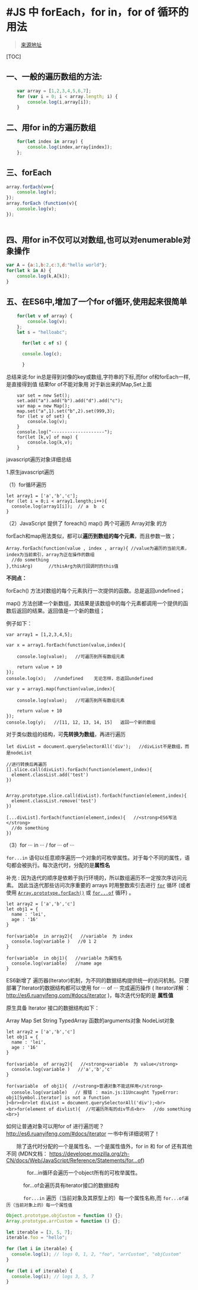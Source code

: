 # #JS 中 forEach，for in，for of 循环的用法

> [来源地址](https://www.cnblogs.com/amujoe/p/8875053.html)

[TOC]

## 一、一般的遍历数组的方法:

```jsx
    var array = [1,2,3,4,5,6,7];  
    for (var i = 0; i < array.length; i) {  
        console.log(i,array[i]);  
    }  
```

## 二、用for in的方遍历数组

```js
    for(let index in array) {  
        console.log(index,array[index]);  
    };  
```

## 三、forEach

```js
array.forEach(v=>{  
    console.log(v);  
});
array.forEach（function(v){  
    console.log(v);  
});
 
```

## 四、用for in不仅可以对数组,也可以对enumerable对象操作

```js
var A = {a:1,b:2,c:3,d:"hello world"};  
for(let k in A) {  
    console.log(k,A[k]);  
} 
```

## 五、在ES6中,增加了一个for of循环,使用起来很简单

```js
    for(let v of array) {  
        console.log(v);  
    };  
    let s = "helloabc"; 

      for(let c of s) {  

      console.log(c); 

      }
```



 总结来说:for in总是得到对像的key或数组,字符串的下标,而for of和forEach一样,是直接得到值
结果for of不能对象用
对于新出来的Map,Set上面

```
    var set = new Set();  
    set.add("a").add("b").add("d").add("c");  
    var map = new Map();  
    map.set("a",1).set("b",2).set(999,3);  
    for (let v of set) {  
        console.log(v);  
    }  
    console.log("--------------------");  
    for(let [k,v] of map) {  
        console.log(k,v);  
    }  
```

javascript遍历对象详细总结

1.原生javascript遍历

（1）for循环遍历

```
let array1 = ['a','b','c'];
for (let i = 0;i < array1.length;i++){
  console.log(array1[i]);  // a  b  c 
}
```

（2）JavaScript 提供了 foreach()  map() 两个可遍历 Array对象 的方　　　　

​    forEach和map用法类似，都可以**遍历到数组的每个元素**，而且参数一致； 

```
Array.forEach(function(value , index , array){ //value为遍历的当前元素，index为当前索引，array为正在操作的数组
  //do something
},thisArg)      //thisArg为执行回调时的this值
```

**不同点：**

  forEach() 方法对数组的每个元素执行一次提供的函数。总是返回undefined；

  map() 方法创建一个新数组，其结果是该数组中的每个元素都调用一个提供的函数后返回的结果。返回值是一个新的数组；

  例子如下：

```
var array1 = [1,2,3,4,5];
 
var x = array1.forEach(function(value,index){
 
    console.log(value);   //可遍历到所有数组元素
 
    return value + 10
});
console.log(x);   //undefined    无论怎样，总返回undefined
 
var y = array1.map(function(value,index){
 
    console.log(value);   //可遍历到所有数组元素
 
    return value + 10
});
console.log(y);   //[11, 12, 13, 14, 15]   返回一个新的数组
```

对于类似数组的结构，可**先转换为数组**，再进行遍历

```
let divList = document.querySelectorAll('div');   //divList不是数组，而是nodeList
 
//进行转换后再遍历
[].slice.call(divList).forEach(function(element,index){
  element.classList.add('test')
})
 
 
Array.prototype.slice.call(divList).forEach(function(element,index){
  element.classList.remove('test')
})
 
[...divList].forEach(function(element,index){   //<strong>ES6写法</strong>
  //do something
})
```

（3）for ··· in ···     /      for ··· of ···

`for...in` 语句以任意顺序遍历一个对象的可枚举属性。对于每个不同的属性，语句都会被执行。每次迭代时，分配的是**属性名**　　

补充 : 因为迭代的顺序是依赖于执行环境的，所以数组遍历不一定按次序访问元素。 因此当迭代那些访问次序重要的 arrays 时用整数索引去进行 [`for`](https://developer.mozilla.org/zh-CN/docs/Web/JavaScript/Reference/for) 循环 (或者使用 [`Array.prototype.forEach()`](https://developer.mozilla.org/zh-CN/docs/Web/JavaScript/Reference/Global_Objects/Array/forEach) 或 [`for...of`](https://developer.mozilla.org/zh-CN/docs/Web/JavaScript/Reference/Statements/for...of) 循环) 。

```
let array2 = ['a','b','c']
let obj1 = {
  name : 'lei',
  age : '16'
}
 
for(variable  in array2){   //variable  为 index
  console.log(variable )   //0 1 2
}
 
for(variable  in obj1){   //variable 为属性名
  console.log(variable)   //name age
}
```

 ES6新增了 遍历器(Iterator)机制，为不同的数据结构提供统一的访问机制。只要部署了Iterator的数据结构都可以使用 for ··· of ··· 完成遍历操作  ( Iterator详解 ：  http://es6.ruanyifeng.com/#docs/iterator )，每次迭代分配的是 **属性值**

 原生具备 Iterator 接口的数据结构如下：

 Array   Map Set String TypedArray 函数的arguments对象 NodeList对象

```
let array2 = ['a','b','c']
let obj1 = {
  name : 'lei',
  age : '16'
}
 
for(variable  of array2){   //<strong>variable  为 value</strong>
  console.log(variable )   //'a','b','c'
}
 
for(variable  of obj1){  //<strong>普通对象不能这样用</strong>
  console.log(variable)   // 报错 ： main.js:11Uncaught TypeError: obj1[Symbol.iterator] is not a function
}<br><br>let divList = document.querySelectorAll('div');<br><br>for(element of divlist){  //可遍历所有的div节点<br>　　//do something <br>}
```



如何让普通对象可以用for of 进行遍历呢？  http://es6.ruanyifeng.com/#docs/iterator  一书中有详细说明了！

 

　　除了迭代时分配的一个是属性名、一个是属性值外，for in 和 for of 还有其他不同    (MDN文档： https://developer.mozilla.org/zh-CN/docs/Web/JavaScript/Reference/Statements/for...of)

　　　　for...in循环会遍历一个object所有的可枚举属性。

　　　   for...of会遍历具有iterator接口的数据结构

　　　   `for...in` 遍历（当前对象及其原型上的）每一个属性名称,而 `for...of遍历（当前对象上的）每一个属性值`



```jsx
Object.prototype.objCustom = function () {};
Array.prototype.arrCustom = function () {};
 
let iterable = [3, 5, 7];
iterable.foo = "hello";
 
for (let i in iterable) {
  console.log(i); // logs 0, 1, 2, "foo", "arrCustom", "objCustom"
}
 
for (let i of iterable) {
  console.log(i); // logs 3, 5, 7
}
```

 